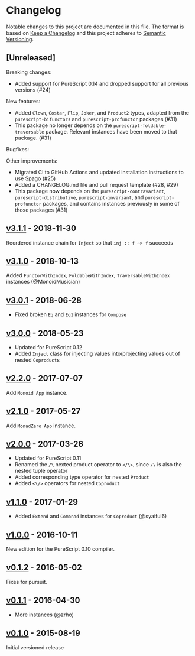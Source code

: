 # Changelog

Notable changes to this project are documented in this file. The format is based on [Keep a Changelog](https://keepachangelog.com/en/1.0.0/) and this project adheres to [Semantic Versioning](https://semver.org/spec/v2.0.0.html).

## [Unreleased]

Breaking changes:
- Added support for PureScript 0.14 and dropped support for all previous versions (#24)

New features:
- Added `Clown`, `Costar`, `Flip`, `Joker`, and `Product2` types, adapted from the `purescript-bifunctors` and `purescript-profunctor` packages (#31)
- This package no longer depends on the `purescript-foldable-traversable` package. Relevant instances have been moved to that package. (#31)

Bugfixes:

Other improvements:
- Migrated CI to GitHub Actions and updated installation instructions to use Spago (#25)
- Added a CHANGELOG.md file and pull request template (#28, #29)
- This package now depends on the `purescript-contravariant`, `purescript-distributive`, `purescript-invariant`, and `purescript-profunctor` packages, and contains instances previously in some of those packages (#31)

## [v3.1.1](https://github.com/purescript/purescript-functors/releases/tag/v3.1.1) - 2018-11-30

Reordered instance chain for `Inject` so that `inj :: f ~> f` succeeds

## [v3.1.0](https://github.com/purescript/purescript-functors/releases/tag/v3.1.0) - 2018-10-13

Added `FunctorWithIndex`, `FoldableWithIndex`, `TraversableWithIndex` instances (@MonoidMusician)

## [v3.0.1](https://github.com/purescript/purescript-functors/releases/tag/v3.0.1) - 2018-06-28

- Fixed broken `Eq` and `Eq1` instances for `Compose`

## [v3.0.0](https://github.com/purescript/purescript-functors/releases/tag/v3.0.0) - 2018-05-23

- Updated for PureScript 0.12
- Added `Inject` class for injecting values into/projecting values out of nested `Coproduct`s

## [v2.2.0](https://github.com/purescript/purescript-functors/releases/tag/v2.2.0) - 2017-07-07

Add `Monoid App` instance.

## [v2.1.0](https://github.com/purescript/purescript-functors/releases/tag/v2.1.0) - 2017-05-27

Add `MonadZero App` instance.

## [v2.0.0](https://github.com/purescript/purescript-functors/releases/tag/v2.0.0) - 2017-03-26

- Updated for PureScript 0.11
- Renamed the `/\` nexted product operator to `</\>`, since `/\` is also the nested tuple operator
- Added corresponding type operator for nested `Product`
- Added `<\/>` operators for nested `Coproduct`

## [v1.1.0](https://github.com/purescript/purescript-functors/releases/tag/v1.1.0) - 2017-01-29

- Added `Extend` and `Comonad` instances for `Coproduct` (@syaiful6)

## [v1.0.0](https://github.com/purescript/purescript-functors/releases/tag/v1.0.0) - 2016-10-11

New edition for the PureScript 0.10 compiler.

## [v0.1.2](https://github.com/purescript/purescript-functors/releases/tag/v0.1.2) - 2016-05-02

Fixes for pursuit.

## [v0.1.1](https://github.com/purescript/purescript-functors/releases/tag/v0.1.1) - 2016-04-30

- More instances (@zrho)

## [v0.1.0](https://github.com/purescript/purescript-functors/releases/tag/v0.1.0) - 2015-08-19

Initial versioned release

